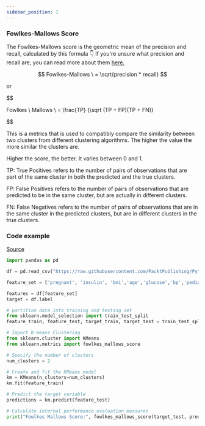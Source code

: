 ```yaml
---
sidebar_position: 1
---
```


### Fowlkes-Mallows Score

The Fowlkes-Mallows score is the geometric mean of the precision and recall, calculated by this formula 👇
If you're unsure what precision and recall are, you can read more about them [here.](./00_F1)

$$
    Fowlkes-Mallows \ = \sqrt{precision * recall}
$$

or

$$

Fowlkes \ Mallows \ = \frac{TP} {\sqrt (TP + FP)(TP + FN)}

$$

This is a metrics that is used to compatibly compare the similarity between two clusters from different clustering algorithms. The higher the value the more similar the clusters are.

Higher the score, the better. It varies between 0 and 1.

TP: True Positives refers to the number of pairs of observations that are part of the same cluster in both the predicted and the true clusters.

FP: False Positives refers to the number of pairs of observations that are predicted to be in the same cluster, but are actually in different clusters.

FN: False Negatives refers to the number of pairs of observations that are in the same cluster in the predicted clusters, but are in different clusters in the true clusters.

### Code example

[Source](https://github.com/PacktPublishing/Python-Data-Analysis-Third-Edition/blob/master/Chapter11/Ch-11.ipynb)

```py
import pandas as pd

df = pd.read_csv("https://raw.githubusercontent.com/PacktPublishing/Python-Data-Analysis-Third-Edition/master/Chapter11/diabetes.csv")

feature_set = ['pregnant', 'insulin', 'bmi','age','glucose','bp','pedigree']

features = df[feature_set]
target = df.label

# partition data into training and testing set
from sklearn.model_selection import train_test_split
feature_train, feature_test, target_train, target_test = train_test_split(features, target, test_size=0.3, random_state=1)

# Import K-means Clustering
from sklearn.cluster import KMeans
from sklearn.metrics import fowlkes_mallows_score

# Specify the number of clusters
num_clusters = 2

# Create and fit the KMeans model
km = KMeans(n_clusters=num_clusters)
km.fit(feature_train)

# Predict the target variable
predictions = km.predict(feature_test)

# Calculate internal performance evaluation measures
print("Fowlkes Mallows Score:", fowlkes_mallows_score(target_test, predictions))

```
